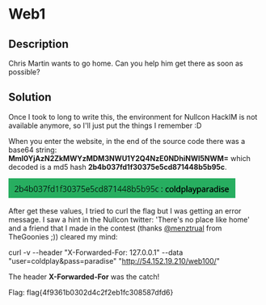 # Web1

## Description

Chris Martin wants to go home. Can you help him get there as soon as possible?


## Solution

Once I took to long to write this, the environment for Nullcon HackIM is not available anymore, so I'll just put the things I remember :D

When you enter the website, in the end of the source code there was a base64 string: <b>MmI0YjAzN2ZkMWYzMDM3NWU1Y2Q4NzE0NDhiNWI5NWM=</b> which decoded is a md5 hash <b>2b4b037fd1f30375e5cd871448b5b95c</b>.

![1](1.png)

After get these values, I tried to curl the flag but I was getting an error message.
I saw a hint in the Nullcon twitter: 'There's no place like home' and a friend that I made in the contest (thanks [@menztrual](https://twitter.com/menztrual) from TheGoonies ;)) cleared my mind:

curl -v --header "X-Forwarded-For: 127.0.0.1" --data "user=coldplay&pass=paradise" "http://54.152.19.210/web100/"

The header <b>X-Forwarded-For</b> was the catch!

Flag: flag{4f9361b0302d4c2f2eb1fc308587dfd6}
